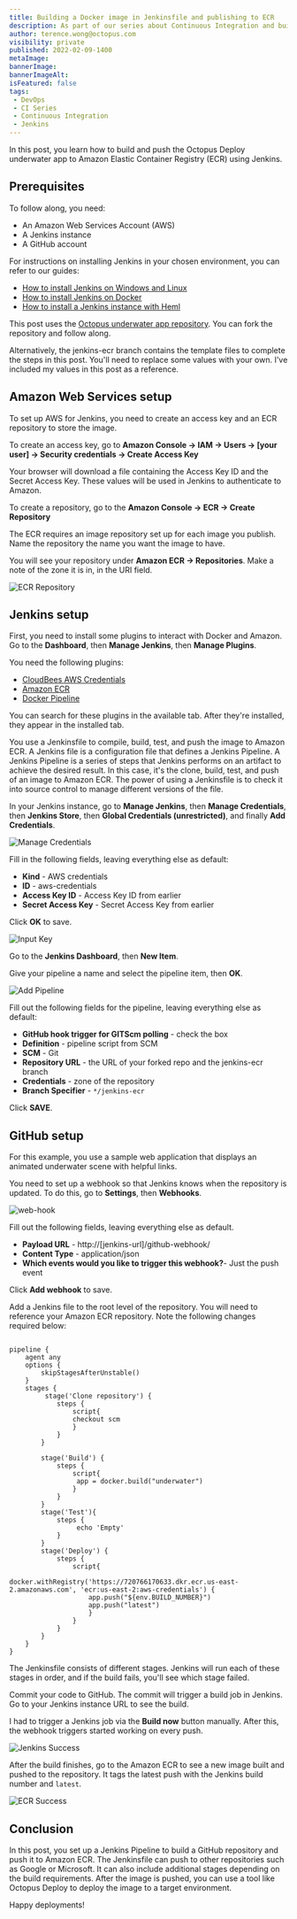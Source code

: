 ```yaml
---
title: Building a Docker image in Jenkinsfile and publishing to ECR
description: As part of our series about Continuous Integration and build servers, learn how to build a Docker image in Jenkinsfile and publish to ECR.
author: terence.wong@octopus.com
visibility: private
published: 2022-02-09-1400
metaImage: 
bannerImage: 
bannerImageAlt: 
isFeatured: false
tags:
 - DevOps
 - CI Series
 - Continuous Integration
 - Jenkins
---
```


In this post, you learn how to build and push the Octopus Deploy underwater app to Amazon Elastic Container Registry (ECR) using Jenkins. 
 
## Prerequisites
 
To follow along, you need:

- An Amazon Web Services Account (AWS)
- A Jenkins instance
- A GitHub account

For instructions on installing Jenkins in your chosen environment, you can refer to our guides:

- [How to install Jenkins on Windows and Linux](https://octopus.com/blog/jenkins-install-guide-windows-linux)
- [How to install Jenkins on Docker](https://octopus.com/blog/jenkins-docker-install-guide)
- [How to install a Jenkins instance with Heml](https://octopus.com/blog/jenkins-helm-install-guide)

This post uses the [Octopus underwater app repository](https://github.com/OctopusSamples/octopus-underwater-app). You can fork the repository and follow along. 

Alternatively, the jenkins-ecr branch contains the template files to complete the steps in this post. You'll need to replace some values with your own. I've included my values in this post as a reference.

## Amazon Web Services setup

To set up AWS for Jenkins, you need to create an access key and an ECR repository to store the image.

To create an access key, go to **Amazon Console &rarr; IAM &rarr; Users &rarr; [your user] &rarr; Security credentials &rarr; Create Access Key**

Your browser will download a file containing the Access Key ID and the Secret Access Key. These values will be used in Jenkins to authenticate to Amazon.

To create a repository, go to the **Amazon Console &rarr; ECR &rarr; Create Repository**

The ECR requires an image repository set up for each image you publish. Name the repository the name you want the image to have. 

You will see your repository under **Amazon ECR &rarr; Repositories**. Make a note of the zone it is in, in the URI field.

![ECR Repository](ecr-repository.png)

## Jenkins setup

First, you need to install some plugins to interact with Docker and Amazon. Go to the **Dashboard**, then **Manage Jenkins**, then **Manage Plugins**. 

You need the following plugins:

- [CloudBees AWS Credentials](https://plugins.jenkins.io/aws-credentials/)
- [Amazon ECR](https://plugins.jenkins.io/amazon-ecr/)
- [Docker Pipeline](https://plugins.jenkins.io/docker-workflow/)

You can search for these plugins in the available tab. After they're installed, they appear in the installed tab.

You use a Jenkinsfile to compile, build, test, and push the image to Amazon ECR. A Jenkins file is a configuration file that defines a Jenkins Pipeline. A Jenkins Pipeline is a series of steps that Jenkins performs on an artifact to achieve the desired result. In this case, it's the clone, build, test, and push of an image to Amazon ECR. The power of using a Jenkinsfile is to check it into source control to manage different versions of the file.

In your Jenkins instance, go to **Manage Jenkins**, then **Manage Credentials**, then **Jenkins Store**, then **Global Credentials (unrestricted)**, and finally **Add Credentials**.

![Manage Credentials](manage-credentials.png)

Fill in the following fields, leaving everything else as default:

- **Kind** - AWS credentials
- **ID** - aws-credentials
- **Access Key ID** - Access Key ID from earlier
- **Secret Access Key** - Secret Access Key from earlier 

Click **OK** to save.

![Input Key](input-key.png)

Go to the **Jenkins Dashboard**, then **New Item**.

Give your pipeline a name and select the pipeline item, then **OK**.

![Add Pipeline](add-pipeline.png)

Fill out the following fields for the pipeline, leaving everything else as default:

- **GitHub hook trigger for GITScm polling** - check the box
- **Definition** - pipeline script from SCM
- **SCM** - Git
- **Repository URL** - the URL of your forked repo and the jenkins-ecr branch
- **Credentials** - zone of the repository
- **Branch Specifier** - `*/jenkins-ecr`

Click **SAVE**.

## GitHub setup

For this example, you use a sample web application that displays an animated underwater scene with helpful links.

You need to set up a webhook so that Jenkins knows when the repository is updated. To do this, go to **Settings**, then **Webhooks**.

![web-hook](webhook.png)

Fill out the following fields, leaving everything else as default.

- **Payload URL** - http://[jenkins-url]/github-webhook/
- **Content Type** - application/json
- **Which events would you like to trigger this webhook?**- Just the push event

Click **Add webhook** to save.

Add a Jenkins file to the root level of the repository. You will need to reference your Amazon ECR repository. Note the following changes required below:

```

pipeline {
    agent any
    options {
        skipStagesAfterUnstable()
    }
    stages {
         stage('Clone repository') { 
            steps { 
                script{
                checkout scm
                }
            }
        }
        
        stage('Build') { 
            steps { 
                script{
                 app = docker.build("underwater")
                }
            }
        }
        stage('Test'){
            steps {
                 echo 'Empty'
            }
        }
        stage('Deploy') {
            steps {
                script{
                        docker.withRegistry('https://720766170633.dkr.ecr.us-east-2.amazonaws.com', 'ecr:us-east-2:aws-credentials') {
                    app.push("${env.BUILD_NUMBER}")
                    app.push("latest")
                    }
                }
            }
        }
    }
}
```

The Jenkinsfile consists of different stages. Jenkins will run each of these stages in order, and if the build fails, you'll see which stage failed. 

Commit your code to GitHub. The commit will trigger a build job in Jenkins. Go to your Jenkins instance URL to see the build.

I had to trigger a Jenkins job via the **Build now** button manually. After this, the webhook triggers started working on every push.

![Jenkins Success](jenkins-success.png)

After the build finishes, go to the Amazon ECR to see a new image built and pushed to the repository. It tags the latest push with the Jenkins build number and `latest`.

![ECR Success](ecr-success.png)

## Conclusion

In this post, you set up a Jenkins Pipeline to build a GitHub repository and push it to Amazon ECR. The Jenkinsfile can push to other repositories such as Google or Microsoft. It can also include additional stages depending on the build requirements. After the image is pushed, you can use a tool like Octopus Deploy to deploy the image to a target environment.

Happy deployments!